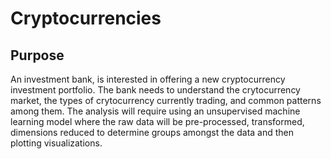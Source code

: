 # Cryptocurrencies

## Purpose

An investment bank, is interested in offering a new cryptocurrency investment portfolio.  The bank needs to understand the crytocurrency market, the types of crytocurrency currently trading, and common patterns among them.
The analysis will require using an unsupervised machine learning model where the raw data will be pre-processed, transformed, dimensions reduced to determine groups amongst the data and then plotting visualizations. 








